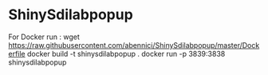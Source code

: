 # ShinySdilabpopup
For Docker run :
wget https://raw.githubusercontent.com/abennici/ShinySdilabpopup/master/Dockerfile
docker build -t shinysdilabpopup .
docker run -p 3839:3838 shinysdilabpopup
